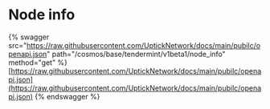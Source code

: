 # Node info

{% swagger src="https://raw.githubusercontent.com/UptickNetwork/docs/main/pubilc/openapi.json" path="/cosmos/base/tendermint/v1beta1/node_info" method="get" %}
[https://raw.githubusercontent.com/UptickNetwork/docs/main/pubilc/openapi.json](https://raw.githubusercontent.com/UptickNetwork/docs/main/pubilc/openapi.json)
{% endswagger %}
